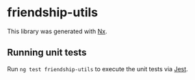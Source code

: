 # friendship-utils

This library was generated with [Nx](https://nx.dev).

## Running unit tests

Run `ng test friendship-utils` to execute the unit tests via [Jest](https://jestjs.io).
